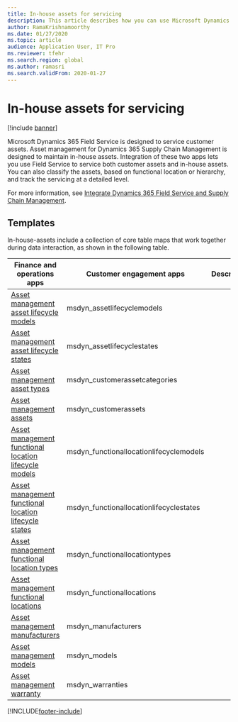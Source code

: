 ```yaml
---
title: In-house assets for servicing
description: This article describes how you can use Microsoft Dynamics 365 Field Service to service both customer assets and in-house assets.
author: RamaKrishnamoorthy
ms.date: 01/27/2020
ms.topic: article
audience: Application User, IT Pro
ms.reviewer: tfehr
ms.search.region: global
ms.author: ramasri
ms.search.validFrom: 2020-01-27
---
```


# In-house assets for servicing

[!include [banner](../../includes/banner.md)]

Microsoft Dynamics 365 Field Service is designed to service customer assets. Asset management for Dynamics 365 Supply Chain Management is designed to maintain in-house assets. Integration of these two apps lets you use Field Service to service both customer assets and in-house assets. You can also classify the assets, based on functional location or hierarchy, and track the servicing at a detailed level.

For more information, see [Integrate Dynamics 365 Field Service and Supply Chain Management](/dynamics365/field-service/supply-chain-field-service-integration).

## Templates

In-house-assets include a collection of core table maps that work together during data interaction, as shown in the following table.

| Finance and operations apps | Customer engagement apps | Description |
|-----------------------------|-----------------------------------|-------------|
[Asset management asset lifecycle models](mapping-reference.md#119) | msdyn_assetlifecyclemodels | |
[Asset management asset lifecycle states](mapping-reference.md#120) | msdyn_assetlifecyclestates | |
[Asset management asset types](mapping-reference.md#124) | msdyn_customerassetcategories | |
[Asset management assets](mapping-reference.md#125) | msdyn_customerassets | |
[Asset management functional location lifecycle models](mapping-reference.md#134) | msdyn_functionallocationlifecyclemodels | |
[Asset management functional location lifecycle states](mapping-reference.md#135) | msdyn_functionallocationlifecyclestates | |
[Asset management functional location types](mapping-reference.md#137) | msdyn_functionallocationtypes | |
[Asset management functional locations](mapping-reference.md#136) | msdyn_functionallocations | |
[Asset management manufacturers](mapping-reference.md#153) | msdyn_manufacturers | |
[Asset management models](mapping-reference.md#154) | msdyn_models | |
[Asset management warranty](mapping-reference.md#209) | msdyn_warranties | |

[!INCLUDE[footer-include](../../../../includes/footer-banner.md)]
